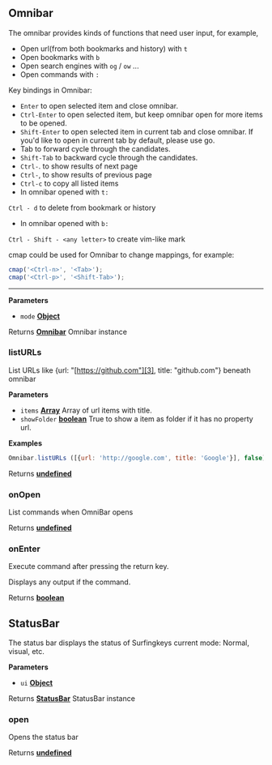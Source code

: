 <!-- Generated by documentation.js. Update this documentation by updating the source code. -->

## Omnibar

The omnibar provides kinds of functions that need user input, for example,

-   Open url(from both bookmarks and history) with `t`
-   Open bookmarks with `b`
-   Open search engines with `og` / `ow` ...
-   Open commands with `:`

Key bindings in Omnibar:

-   `Enter` to open selected item and close omnibar.
-   `Ctrl-Enter` to open selected item, but keep omnibar open for more items to be opened.
-   `Shift-Enter` to open selected item in current tab and close omnibar.
    If you'd like to open in current tab by default, please use go.
-   Tab to forward cycle through the candidates.
-   `Shift-Tab` to backward cycle through the candidates.
-   `Ctrl-`. to show results of next page
-   `Ctrl-`, to show results of previous page
-   `Ctrl-c` to copy all listed items
-   In omnibar opened with `t:`

`Ctrl - d` to delete from bookmark or history

-   In omnibar opened with `b:`

`Ctrl - Shift - <any letter>` to create vim-like mark

cmap could be used for Omnibar to change mappings, for example:

```js
cmap('<Ctrl-n>', '<Tab>');
cmap('<Ctrl-p>', '<Shift-Tab>');
```

* * *

**Parameters**

-   `mode` **[Object][1]** 

Returns **[Omnibar][2]** Omnibar instance

### listURLs

List URLs like {url: "[https://github.com"][3], title: "github.com"} beneath omnibar

**Parameters**

-   `items` **[Array][4]** Array of url items with title.
-   `showFolder` **[boolean][5]** True to show a item as folder if it has no property url.

**Examples**

```javascript
Omnibar.listURLs ([{url: 'http://google.com', title: 'Google'}], false)
```

Returns **[undefined][6]** 

### onOpen

List commands when OmniBar opens

Returns **[undefined][6]** 

### onEnter

Execute command after pressing the return key.

Displays any output if the command.

Returns **[boolean][5]** 

## StatusBar

The status bar displays the status of Surfingkeys current mode: Normal, visual, etc.

**Parameters**

-   `ui` **[Object][1]** 

Returns **[StatusBar][7]** StatusBar instance

### open

Opens the status bar

Returns **[undefined][6]** 

[1]: https://developer.mozilla.org/docs/Web/JavaScript/Reference/Global_Objects/Object

[2]: #omnibar

[3]: https://github.com"

[4]: https://developer.mozilla.org/docs/Web/JavaScript/Reference/Global_Objects/Array

[5]: https://developer.mozilla.org/docs/Web/JavaScript/Reference/Global_Objects/Boolean

[6]: https://developer.mozilla.org/docs/Web/JavaScript/Reference/Global_Objects/undefined

[7]: #statusbar
